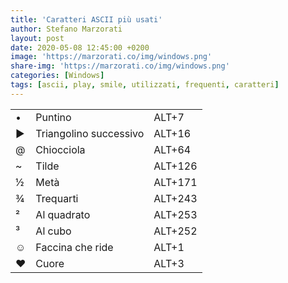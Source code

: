 ```yaml
---
title: 'Caratteri ASCII più usati'
author: Stefano Marzorati
layout: post
date: 2020-05-08 12:45:00 +0200
image: 'https://marzorati.co/img/windows.png'
share-img: 'https://marzorati.co/img/windows.png'
categories: [Windows]
tags: [ascii, play, smile, utilizzati, frequenti, caratteri]
---
```

<center>
<table>
<tbody>
  <tr>
    <td>•</td>
    <td>Puntino</td>
    <td>ALT+7</td>
  </tr>
  <tr>
    <td>►</td>
    <td>Triangolino successivo</td>
    <td>ALT+16</td>
  </tr>
  <tr>
    <td>@</td>
    <td>Chiocciola</td>
    <td>ALT+64</td>
  </tr>
  <tr>
    <td>~</td>
    <td>Tilde</td>
    <td>ALT+126</td>
  </tr>
  <tr>
    <td>½</td>
    <td>Metà</td>
    <td>ALT+171</td>
  </tr>
  <tr>
    <td>¾</td>
    <td>Trequarti</td>
    <td>ALT+243</td>
  </tr>
  <tr>
    <td>²</td>
    <td>Al quadrato</td>
    <td>ALT+253</td>
  </tr>
  <tr>
    <td>³</td>
    <td>Al cubo</td>
    <td>ALT+252</td>
  </tr>
  <tr>
    <td>☺</td>
    <td>Faccina che ride</td>
    <td>ALT+1</td>
  </tr>
  <tr>
    <td>♥</td>
    <td>Cuore</td>
    <td>ALT+3</td>
  </tr>
</tbody>
</table>
</center>